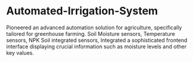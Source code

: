 # Automated-Irrigation-System
Pioneered an advanced automation solution for agriculture, specifically tailored for greenhouse farming. Soil Moisture sensors, Temperature sensors, NPK Soil integrated sensors, Integrated a sophisticated frontend interface displaying crucial information such as moisture levels and other key values.
